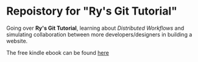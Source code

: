 # Repoistory for "Ry's Git Tutorial"

Going over **Ry's Git Tutorial**, learning about *Distributed Workflows* and simulating collaboration between more developers/designers in building a website.

The free kindle ebook can be found [here](https://www.amazon.com/Rys-Git-Tutorial-Ryan-Hodson-ebook/dp/B00QFIA5OC)
